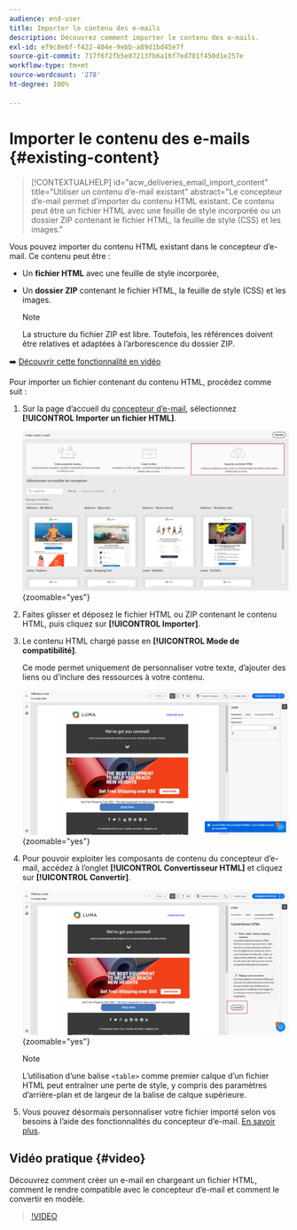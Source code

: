```yaml
---
audience: end-user
title: Importer le contenu des e-mails
description: Découvrez comment importer le contenu des e-mails.
exl-id: ef9c8e6f-f422-404e-9ebb-a89d1bd45e7f
source-git-commit: 717f6f2fb5e07213fb6a16f7ed701f450d1e257e
workflow-type: tm+mt
source-wordcount: '278'
ht-degree: 100%

---
```


# Importer le contenu des e-mails {#existing-content}

>[!CONTEXTUALHELP]
>id="acw_deliveries_email_import_content"
>title="Utiliser un contenu d’e-mail existant"
>abstract="Le concepteur d’e-mail permet d’importer du contenu HTML existant. Ce contenu peut être un fichier HTML avec une feuille de style incorporée ou un dossier ZIP contenant le fichier HTML, la feuille de style (CSS) et les images."

Vous pouvez importer du contenu HTML existant dans le concepteur d’e-mail. Ce contenu peut être :

* Un **fichier HTML** avec une feuille de style incorporée,
* Un **dossier ZIP** contenant le fichier HTML, la feuille de style (CSS) et les images.

  >[!NOTE]
  >
  >La structure du fichier ZIP est libre. Toutefois, les références doivent être relatives et adaptées à l’arborescence du dossier ZIP.

➡️ [Découvrir cette fonctionnalité en vidéo](#video)

Pour importer un fichier contenant du contenu HTML, procédez comme suit :

1. Sur la page d’accueil du [concepteur d’e-mail](get-started-email-designer.md), sélectionnez **[!UICONTROL Importer un fichier HTML]**.

   ![](assets/html-import.png){zoomable=&quot;yes&quot;}

1. Faites glisser et déposez le fichier HTML ou ZIP contenant le contenu HTML, puis cliquez sur **[!UICONTROL Importer]**.

1. Le contenu HTML chargé passe en **[!UICONTROL Mode de compatibilité]**.

   Ce mode permet uniquement de personnaliser votre texte, d’ajouter des liens ou d’inclure des ressources à votre contenu.

   ![](assets/html-imported.png){zoomable=&quot;yes&quot;}

1. Pour pouvoir exploiter les composants de contenu du concepteur d’e-mail, accédez à l’onglet **[!UICONTROL Convertisseur HTML]** et cliquez sur **[!UICONTROL Convertir]**.

   ![](assets/html-imported-2.png){zoomable=&quot;yes&quot;}

   >[!NOTE]
   >
   > L’utilisation d’une balise `<table>` comme premier calque d’un fichier HTML peut entraîner une perte de style, y compris des paramètres d’arrière-plan et de largeur de la balise de calque supérieure.

1. Vous pouvez désormais personnaliser votre fichier importé selon vos besoins à l’aide des fonctionnalités du concepteur d’e-mail. [En savoir plus](content-components.md).

## Vidéo pratique {#video}

Découvrez comment créer un e-mail en chargeant un fichier HTML, comment le rendre compatible avec le concepteur d’e-mail et comment le convertir en modèle.

>[!VIDEO](https://video.tv.adobe.com/v/3427633/?quality=12)
